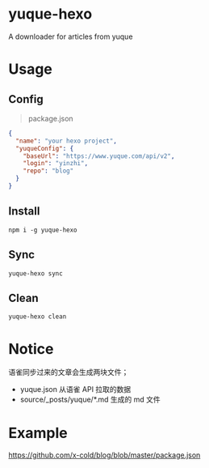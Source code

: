 # yuque-hexo
A downloader for articles from yuque


# Usage

## Config

> package.json

```json
{
  "name": "your hexo project",
  "yuqueConfig": {
    "baseUrl": "https://www.yuque.com/api/v2",
    "login": "yinzhi",
    "repo": "blog"
  }
}
```

## Install

```
npm i -g yuque-hexo
```

## Sync

```
yuque-hexo sync
```

## Clean

```
yuque-hexo clean
```

# Notice

语雀同步过来的文章会生成两块文件；

- yuque.json 从语雀 API 拉取的数据
- source/_posts/yuque/*.md 生成的 md 文件

# Example

https://github.com/x-cold/blog/blob/master/package.json
